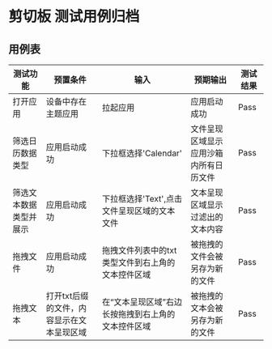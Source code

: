 # 剪切板 测试用例归档

## 用例表

| 测试功能        | 预置条件                   | 输入                        | 预期输出                |测试结果|
|-------------|------------------------|---------------------------|---------------------|--------------------------------|
| 打开应用     | 设备中存在主题应用              | 拉起应用                      | 应用启动成功              |Pass|
| 筛选日历数据类型    | 应用启动成功                 | 下拉框选择'Calendar'           | 文件呈现区域显示应用沙箱内所有日历文件 |Pass|
| 筛选文本数据类型并展示 | 应用启动成功                 | 下拉框选择'Text',点击文件呈现区域的文本文件 | 文本呈现区域显示过滤出的文本内容    |Pass|
| 拖拽文件        | 应用启动成功                 | 拖拽文件列表中的txt类型文件到右上角的文本控件区域 | 被拖拽的文件会被另存为新的文件     |Pass|
| 拖拽文本        | 打开txt后缀的文件，内容显示在文本呈现区域 | 在“文本呈现区域”右边长按拖拽到右上角的文本控件区域 | 被拖拽的文本会被另存为新的文件 |Pass|
